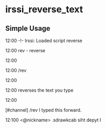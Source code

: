 # irssi_reverse_text

## Simple Usage

12:00 -!- Irssi: Loaded script reverse

12:00 rev - reverse

12:00 

12:00   /rev <text>

12:00 

12:00 reverses the text you type

12:00 

[#channel] /rev I typed this forward.

12:100 <@nickname> .sdrawkcab siht depyt I
